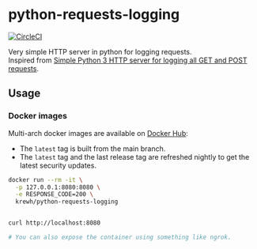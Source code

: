 # python-requests-logging

[![CircleCI](https://circleci.com/gh/AdrienKuhn/python-requests-logging/tree/main.svg?style=shield&circle-token=695dcbd35642264c96679f5e545bd7cc915158bd)](https://circleci.com/gh/AdrienKuhn/python-requests-logging/tree/main)

Very simple HTTP server in python for logging requests.  
Inspired from [Simple Python 3 HTTP server for logging all GET and POST requests](https://gist.github.com/mdonkers/63e115cc0c79b4f6b8b3a6b797e485c7).

## Usage

### Docker images

Multi-arch docker images are available on [Docker Hub](https://hub.docker.com/r/krewh/python-requests-logging):

* The `latest` tag is built from the main branch.  
* The `latest` tag and the last release tag are refreshed nightly to get the latest security updates.

```bash
docker run --rm -it \
  -p 127.0.0.1:8080:8080 \
  -e RESPONSE_CODE=200 \
  krewh/python-requests-logging


curl http://localhost:8080

# You can also expose the container using something like ngrok.
```
